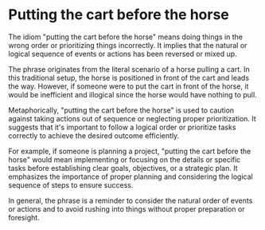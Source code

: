 # Putting the cart before the horse

The idiom "putting the cart before the horse" means doing things in the wrong order or prioritizing things incorrectly. It implies that the natural or logical sequence of events or actions has been reversed or mixed up.

The phrase originates from the literal scenario of a horse pulling a cart. In this traditional setup, the horse is positioned in front of the cart and leads the way. However, if someone were to put the cart in front of the horse, it would be inefficient and illogical since the horse would have nothing to pull.

Metaphorically, "putting the cart before the horse" is used to caution against taking actions out of sequence or neglecting proper prioritization. It suggests that it's important to follow a logical order or prioritize tasks correctly to achieve the desired outcome efficiently.

For example, if someone is planning a project, "putting the cart before the horse" would mean implementing or focusing on the details or specific tasks before establishing clear goals, objectives, or a strategic plan. It emphasizes the importance of proper planning and considering the logical sequence of steps to ensure success.

In general, the phrase is a reminder to consider the natural order of events or actions and to avoid rushing into things without proper preparation or foresight.